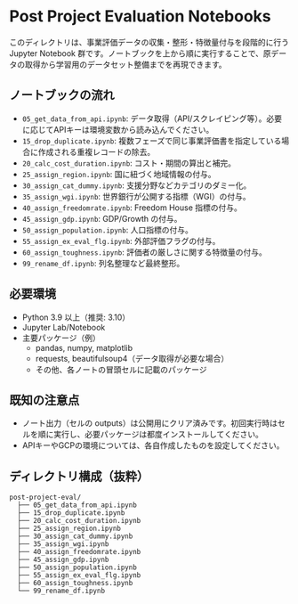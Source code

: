 # Post Project Evaluation Notebooks

このディレクトリは、事業評価データの収集・整形・特徴量付与を段階的に行う Jupyter Notebook 群です。ノートブックを上から順に実行することで、原データの取得から学習用のデータセット整備までを再現できます。

## ノートブックの流れ
- `05_get_data_from_api.ipynb`: データ取得（API/スクレイピング等）。必要に応じてAPIキーは環境変数から読み込んでください。
- `15_drop_duplicate.ipynb`: 複数フェーズで同じ事業評価書を指定している場合に作成される重複レコードの除去。
- `20_calc_cost_duration.ipynb`: コスト・期間の算出と補完。
- `25_assign_region.ipynb`: 国に紐づく地域情報の付与。
- `30_assign_cat_dummy.ipynb`: 支援分野などカテゴリのダミー化。
- `35_assign_wgi.ipynb`: 世界銀行が公開する指標（WGI）の付与。
- `40_assign_freedomrate.ipynb`: Freedom House 指標の付与。
- `45_assign_gdp.ipynb`: GDP/Growth の付与。
- `50_assign_population.ipynb`: 人口指標の付与。
- `55_assign_ex_eval_flg.ipynb`: 外部評価フラグの付与。
- `60_assign_toughness.ipynb`: 評価者の厳しさに関する特徴量の付与。
- `99_rename_df.ipynb`: 列名整理など最終整形。

## 必要環境
- Python 3.9 以上（推奨: 3.10）
- Jupyter Lab/Notebook
- 主要パッケージ（例）
  - pandas, numpy, matplotlib
  - requests, beautifulsoup4（データ取得が必要な場合）
  - その他、各ノートの冒頭セルに記載のパッケージ

## 既知の注意点
- ノート出力（セルの outputs）は公開用にクリア済みです。初回実行時はセルを順に実行し、必要パッケージは都度インストールしてください。
- APIキーやGCPの環境については、各自作成したものを設定してください。

## ディレクトリ構成（抜粋）
```
post-project-eval/
  ├── 05_get_data_from_api.ipynb
  ├── 15_drop_duplicate.ipynb
  ├── 20_calc_cost_duration.ipynb
  ├── 25_assign_region.ipynb
  ├── 30_assign_cat_dummy.ipynb
  ├── 35_assign_wgi.ipynb
  ├── 40_assign_freedomrate.ipynb
  ├── 45_assign_gdp.ipynb
  ├── 50_assign_population.ipynb
  ├── 55_assign_ex_eval_flg.ipynb
  ├── 60_assign_toughness.ipynb
  └── 99_rename_df.ipynb
```